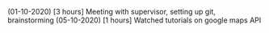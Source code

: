 
(01-10-2020) [3 hours] Meeting with supervisor, setting up git, brainstorming
(05-10-2020) [1 hours] Watched tutorials on google maps API